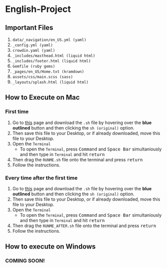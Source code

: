 # English-Project

## Important Files

1. `data/_navigation/en_US.yml (yaml)`
2. `_config.yml (yaml)`
3. `crowdin.yaml (yaml)`
4. `_includes/masthead.html (liquid html)`
5. `_includes/footer.html (liquid html)`
6. `Gemfile (ruby gems)`
7. `_pages/en_US/Home.txt (kramdown)`
8. `assets/css/main.scss (sass)`
9. `_layouts/splash.html (liquid html)`


## How to Execute on Mac

### First time

1. Go to [this](https://adobe.ly/2mSAvSn) page and download the `.sh` file by hovering over the __blue outlined__ button and then clicking the `sh (original)` option.
2. Then save this file to your Desktop, or if already downloaded, move this file to your Desktop.
3. Open the `Terminal`
   * To open the `Terminal`, press <kbd>Command</kbd> and <kbd>Space Bar</kbd> 	simultaniously and then type in `Terminal` and hit <kbd>return</kbd>
4. Then drag the `RUNME.sh` file onto the terminal and press <kbd>return</kbd>
5. Follow the instructions.

### Every time after the first time

1. Go to [this](https://adobe.ly/2n9gvwX) page and download the `.sh` file by hovering over the __blue outlined__ button and then clicking the `sh (original)` option.
2. Then save this file to your Desktop, or if already downloaded, move this file to your Desktop.
3. Open the `Terminal`
   * To open the `Terminal`, press <kbd>Command</kbd> and <kbd>Space Bar</kbd> 	simultaniously and then type in `Terminal` and hit <kbd>return</kbd>
4. Then drag the `RUNME_AFTER.sh` file onto the terminal and press <kbd>return</kbd>
5. Follow the instructions.

## How to execute on Windows

### COMING SOON!
